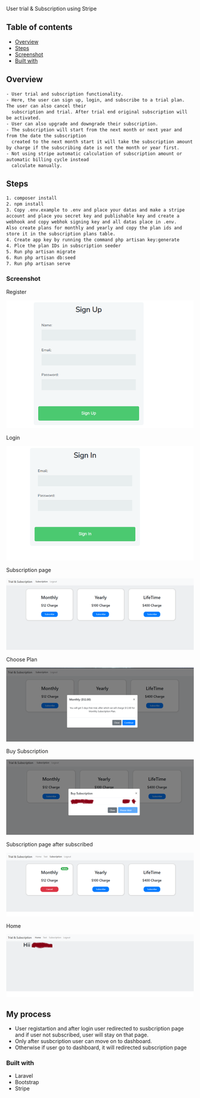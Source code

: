 User trial & Subscription using Stripe

## Table of contents

-   [Overview](#overview)
-   [Steps](#Steps)
-   [Screenshot](#screenshot)
-   [Built with](#built-with)

## Overview

    - User trial and subscription functionality.
    - Here, the user can sign up, login, and subscribe to a trial plan. The user can also cancel their
      subscription and trial. After trial end original subscription will be activated.
    - User can also upgrade and downgrade their subscription.
    - The subscription will start from the next month or next year and from the date the subscription
      created to the next month start it will take the subscription amount by charge if the subscribing date is not the month or year first.
    - Not using stripe automatic calculation of subscription amount or automatic billing cycle instead
      calculate manually.

## Steps

    1. composer install
    2. npm install
    3. Copy .env.example to .env and place your datas and make a stripe account and place you secret key and publishable key and create a webhook and copy webhok signing key and all datas place in .env.
    Also create plans for monthly and yearly and copy the plan ids and store it in the subscription plans table.
    4. Create app key by running the command php artisan key:generate
    4. Plce the plan IDs in subscription seeder
    5. Run php artisan migrate
    6. Run php artisan db:seed
    7. Run php artisan serve

### Screenshot
Register

![Register](./public/images/register.png)

Login

![Login](./public/images/login.png)

Subscription page

![Subscription page](./public/images/subscription%20page.png)

Choose Plan

![Choose Plan](./public/images/choose%20plan.png)

Buy Subscription 

![Buy Subscription](./public/images/buy%20subscription.png)

Subscription page after subscribed

![bscription page after subscribed](./public/images/subscription%20page%20after%20subscribed.png)

Home

![Home page after subscription](./public/images/home%20page%20after%20subscription.png)

## My process

-   User registartion and after login user redirected to susbcription page and if user not subscribed, user will stay on that page.
-   Only after susbcription user can move on to dashboard.
-   Otherwise if user go to dashboard, it will redirected subscription page

### Built with

-   Laravel
-   Bootstrap
-   Stripe
